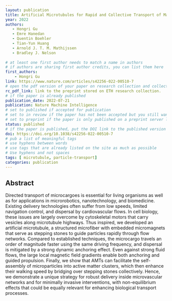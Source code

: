 ```yaml
---
layout: publication
title: Artificial Microtubules for Rapid and Collective Transport of Magnetic Microcargoes 
year: 2022 
authors: 
   - Hongri Gu
   - Emre Hanedan
   - Quentin Boehler
   - Tian-Yun Huang
   - Arnold J. T. M. Mathijssen
   - Bradley J. Nelson
   
# at least one first author needs to match a name in authors
# if authors are sharing first author credits, you can list them here
first_authors: 
    - Hongri Gu
link: https://www.nature.com/articles/s42256-022-00510-7
# open the pdf version of your paper on research collection and collect the link there
rc_pdf_link: link to the preprint stored on ETH research collection.
# if the paper is already published
publication_date: 2022-07-21
publication: Nature Machine Intelligence
# set to published if accepted for publication
# set to in review if the paper has not been accepted but you still want a web presence for it
# set to preprint if the paper is only published on a preprint server like arxiv
status: published
# if the paper is published, put the DOI link to the published version
doi: https://doi.org/10.1038/s42256-022-00510-7
# pub a list of meaningful tags
# use hyphens between words
# use tags that are already listed on the site as much as possible
# Use hyphens and not spaces
tags: [ microtubule, particle-transport]
categories: publication
---
```



## Abstract ##
Directed transport of microcargoes is essential for living organisms as well as for applications in microrobotics, nanotechnology, and biomedicine. Existing delivery technologies often suffer from low speeds, limited navigation control, and dispersal by cardiovascular flows. In cell biology, these issues are largely overcome by cytoskeletal motors that carry vesicles along microtubule highways. Thus inspired, we developed an artificial microtubule, a structured microfiber with embedded micromagnets that serve as stepping stones to guide particles rapidly through flow networks. Compared to established techniques, the microcargo travels an order of magnitude faster using the same driving frequency, and dispersal is mitigated by a strong dynamic anchoring effect. Even against strong fluid flows, the large local magnetic field gradients enable both anchoring and guided propulsion. Finally, we show that AMTs can facilitate the self-assembly of microparticles into active matter clusters, which then enhance their walking speed by bridging over stepping stones collectively. Hence, we demonstrate a unique strategy for robust delivery inside microvascular networks and for minimally invasive interventions, with non-equilibrium effects that could be equally relevant for enhancing biological transport processes.
